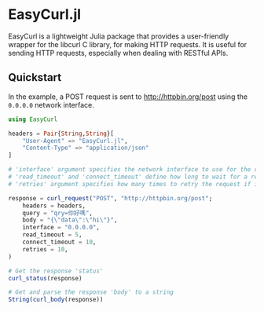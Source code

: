 # EasyCurl.jl

EasyCurl is a lightweight Julia package that provides a user-friendly wrapper for the libcurl C library, for making HTTP requests. It is useful for sending HTTP requests, especially when dealing with RESTful APIs.

## Quickstart

In the example, a POST request is sent to http://httpbin.org/post using the `0.0.0.0` network interface.

```julia
using EasyCurl

headers = Pair{String,String}[
    "User-Agent" => "EasyCurl.jl",
    "Content-Type" => "application/json"
]

# 'interface' argument specifies the network interface to use for the request
# 'read_timeout' and 'connect_timeout' define how long to wait for a response or connection
# 'retries' argument specifies how many times to retry the request if it fails initially

response = curl_request("POST", "http://httpbin.org/post";
    headers = headers,
    query = "qry=你好嗎",
    body = "{\"data\":\"hi\"}",
    interface = "0.0.0.0",
    read_timeout = 5,
    connect_timeout = 10,
    retries = 10,
)

# Get the response 'status'
curl_status(response)

# Get and parse the response 'body' to a string
String(curl_body(response))
```
